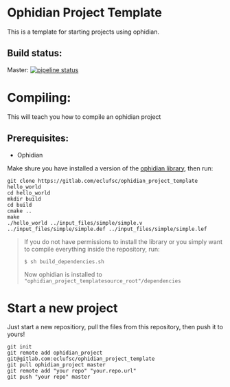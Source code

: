 # Ophidian Project Template
This is a template for starting projects using ophidian.

## Build status:
Master: [![pipeline status](https://gitlab.com/eclufsc/ophidian_project_template/badges/master/pipeline.svg)](https://gitlab.com/eclufsc/ophidian_project_template/commits/master)

# Compiling:
This will teach you how to compile an ophidian project

## Prerequisites:
* Ophidian

Make shure you have installed a version of the [ophidian library](https://gitlab.com/eclufsc/ophidian), then run:

```
git clone https://gitlab.com/eclufsc/ophidian_project_template hello_world
cd hello_world
mkdir build
cd build
cmake ..
make
./hello_world ../input_files/simple/simple.v ../input_files/simple/simple.def ../input_files/simple/simple.lef
```

> If you do not have permissions to install the library or you simply want to compile everything inside the repository, run:
>```
>$ sh build_dependencies.sh
>```
> Now ophidian is installed to `"ophidian_project_templatesource_root"/dependencies`

# Start a new project
Just start a new repositiory, pull the files from this repository, then push it to yours!
```
git init
git remote add ophidian_project git@gitlab.com:eclufsc/ophidian_project_template
git pull ophidian_project master
git remote add "your repo" "your.repo.url"
git push "your repo" master
```
